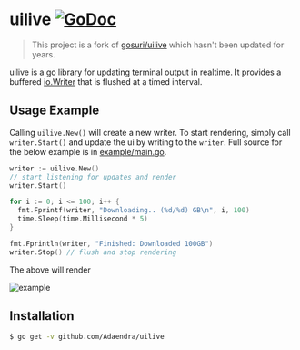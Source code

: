 # uilive [![GoDoc](https://godoc.org/github.com/Adaendra/uilive?status.svg)](https://godoc.org/github.com/Adaendra/uilive) 

> This project is a fork of [gosuri/uilive](https://github.com/Adaendra/uilive) which hasn't been updated for years.

uilive is a go library for updating terminal output in realtime. It provides a buffered [io.Writer](https://golang.org/pkg/io/#Writer) that is flushed at a timed interval.

## Usage Example

Calling `uilive.New()` will create a new writer. To start rendering, simply call `writer.Start()` and update the ui by writing to the `writer`. Full source for the below example is in [example/main.go](example/main.go).

```go
writer := uilive.New()
// start listening for updates and render
writer.Start()

for i := 0; i <= 100; i++ {
  fmt.Fprintf(writer, "Downloading.. (%d/%d) GB\n", i, 100)
  time.Sleep(time.Millisecond * 5)
}

fmt.Fprintln(writer, "Finished: Downloaded 100GB")
writer.Stop() // flush and stop rendering
```

The above will render

![example](doc/example.gif)

## Installation

```sh
$ go get -v github.com/Adaendra/uilive
```
